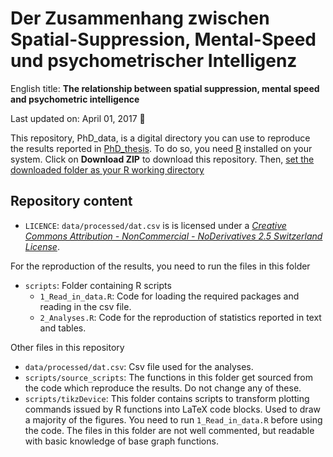 Der Zusammenhang zwischen Spatial-Suppression, Mental-Speed und psychometrischer Intelligenz
================

English title: **The relationship between spatial suppression, mental speed and psychometric intelligence**

Last updated on: April 01, 2017 :balloon:

This repository, PhD\_data, is a digital directory you can use to reproduce the results reported in <a href="https://github.com/pipomas/PhD_thesis" target="_blank">PhD\_thesis</a>. To do so, you need <a href="https://cran.r-project.org" target="_blank">R</a> installed on your system. Click on **Download ZIP** to download this repository. Then, <a href="http://rfunction.com/archives/1001" target="_blank">set the downloaded folder as your R working directory</a>

Repository content
------------------

-   `LICENCE`: `data/processed/dat.csv` is is licensed under a <a href="http://creativecommons.org/licenses/by-nc-nd/2.5/ch" target="_blank">*Creative Commons Attribution - NonCommercial - NoDerivatives 2.5 Switzerland License*</a>.

For the reproduction of the results, you need to run the files in this folder

-   `scripts`: Folder containing R scripts
    -   `1_Read_in_data.R`: Code for loading the required packages and reading in the csv file.
    -   `2_Analyses.R`: Code for the reproduction of statistics reported in text and tables.

Other files in this repository

-   `data/processed/dat.csv`: Csv file used for the analyses.
-   `scripts/source_scripts`: The functions in this folder get sourced from the code which reproduce the results. Do not change any of these.
-   `scripts/tikzDevice`: This folder contains scripts to transform plotting commands issued by R functions into LaTeX code blocks. Used to draw a majority of the figures. You need to run `1_Read_in_data.R` before using the code. The files in this folder are not well commented, but readable with basic knowledge of base graph functions.
